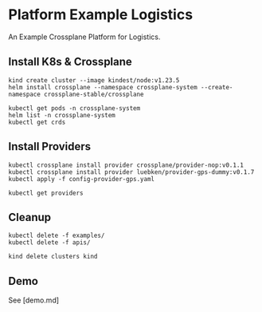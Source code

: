 # Platform Example Logistics

An Example Crossplane Platform for Logistics. 

## Install K8s & Crossplane
```
kind create cluster --image kindest/node:v1.23.5
helm install crossplane --namespace crossplane-system --create-namespace crossplane-stable/crossplane

kubectl get pods -n crossplane-system
helm list -n crossplane-system
kubectl get crds
```

## Install Providers
```
kubectl crossplane install provider crossplane/provider-nop:v0.1.1
kubectl crossplane install provider luebken/provider-gps-dummy:v0.1.7
kubectl apply -f config-provider-gps.yaml

kubectl get providers
```

## Cleanup
```
kubectl delete -f examples/
kubectl delete -f apis/

kind delete clusters kind
```

## Demo

See [demo.md]
